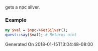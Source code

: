 gets a npc silver.
### Example

```perl
my $val = $npc->GetSilver();
quest::say($val); # Returns uint
```


Generated On 2018-01-15T13:04:48-08:00